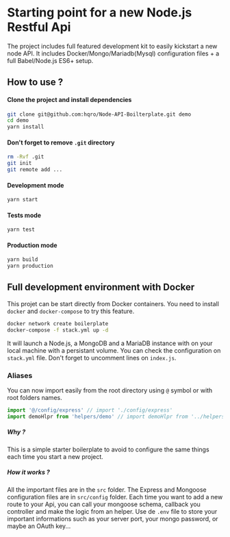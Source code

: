 # Starting point for a new Node.js Restful Api

The project includes full featured development kit to easily kickstart a new node API.
It includes Docker/Mongo/Mariadb(Mysql) configuration files + a full Babel/Node.js ES6+ setup.

## How to use ?

#### Clone the project and install dependencies

```bash
git clone git@github.com:hqro/Node-API-Boilterplate.git demo
cd demo
yarn install
```

#### Don't forget to remove `.git` directory

```bash
rm -Rvf .git
git init
git remote add ...
```

#### Development mode

```bash
yarn start
```

#### Tests mode

```bash
yarn test
```

#### Production mode

```bash
yarn build
yarn production
```


## Full development environment with Docker

This projet can be start directly from Docker containers. You need to install `docker` and `docker-compose` to try this feature.

```bash
docker network create boilerplate
docker-compose -f stack.yml up -d
```

It will launch a Node.js, a MongoDB and a MariaDB instance with on your local machine with a persistant volume. You can check the configuration on `stack.yml` file. Don't forget to uncomment lines on `index.js`.

### Aliases

You can now import easily from the root directory using `@` symbol or with root folders names.

```js
import '@/config/express' // import './config/express'
import demoHlpr from 'helpers/demo' // import demoHlpr from '../helpers/demo'
```

##### Why ?

This is a simple starter boilerplate to avoid to configure the same things each time you start a new project.

##### How it works ?

All the important files are in the `src` folder. The Express and Mongoose configuration files are in `src/config` folder. Each time you want to add a new route to your Api, you can call your mongoose schema, callback you controller and make the logic from an helper.
Use de `.env` file to store your important informations such as your server port, your mongo password, or maybe an OAuth key...
